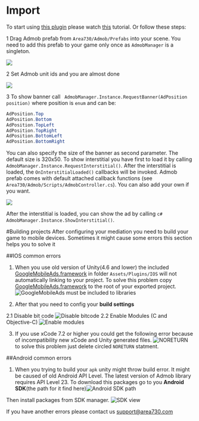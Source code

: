 
# Import
To start using [this plugin](https://www.assetstore.unity3d.com/en/#!/content/57268) please watch [this](https://www.youtube.com/watch?v=S7F9enxcvTE) tutorial. Or follow these steps:


1 Drag Admob prefab from `Area730/Admob/Prefabs` into your scene. You need to add this prefab to your game only once as `AdmobManager` is a singleton. 

![](https://www.dropbox.com/s/e1ojjhmewycn2bu/1.png?raw=1)

2 Set Admob unit ids and you are almost done

![](https://www.dropbox.com/s/tiqm17u1nh19uin/2.png?raw=1)


3 To show banner  call ` AdmobManager.Instance.RequestBanner(AdPosition position)` where position is `enum` and can be:
```c#
AdPosition.Top
AdPosition.Bottom
AdPosition.TopLeft
AdPosition.TopRight
AdPosition.BottomLeft
AdPosition.BottomRight
```
You can also specify the size of the banner as second parameter. The default size is 320x50.
To show interstitial you have first to load it by calling `AdmobManager.Instance.RequestInterstitial()`. After the interstitial is loaded, the `OnInterstitialLoaded()` callbacks will be invoked. Admob prefab comes with default attached callback functions (see `Area730/Admob/Scripts/AdmobController.cs`). You can also add your own if you want. 

![](https://www.dropbox.com/s/segyabyt9pa38iw/3.png?raw=1)

After the interstitial is loaded, you can show the ad by calling ```c# AdmobManager.Instance.ShowInterstitial()```. 


#Building projects
After configuring your mediation you need to build your game to mobile devices. Sometimes it might cause some errors this section helps you to solve it

##IOS common errors

1. When you use old version of Unity(4.6 and lower) the included [GoogleMobileAds.framework](https://developers.google.com/admob/ios/download) in folder `Assets/Plugins/IOS` will not automatically linking to your project. To solve this problem copy [GoogleMobileAds.framework](https://developers.google.com/admob/ios/download) to the root of your exported project.
![GoogleMobileAds must be included to libraries](https://www.dropbox.com/s/iuuk2cz33v3wrvc/framework.png?raw=1) 

2. After that you need to config your **build settings** 

 2.1 Disable bit code ![Disable bitcode](https://www.dropbox.com/s/ro13o7xdypg8u68/bitcode.png?raw=1)
 2.2 Enable Modules (C and Objective-C) ![Enable modules](https://www.dropbox.com/s/1f55jq0fycbpja8/modules.png?raw=1)

3. If you use xCode 7.2  or higher you could get the following error because of incompatibility new xCode and Unity generated files.
![NORETURN](https://www.dropbox.com/s/jjdlkhzjw146t1s/Noreturn.png?raw=1)
to solve this problem just delete circled ```NORETURN``` statment.

##Android common errors
1. When you trying to build your `apk` unity might throw build error. It might be caused of old Android API Level. The latest version of Admob library requires API Level 23. To download this packages go to you **Android SDK**(the path for it find here)![Android SDK path](https://www.dropbox.com/s/wyjzs6rs3wf27qv/androidSDKPath.png?raw=1)

Then install packages from SDK manager.
![SDK view](https://www.dropbox.com/s/6kmrwnxajnthjl7/SDK.png?raw=1)

If you have another errors please contact us support@area730.com

